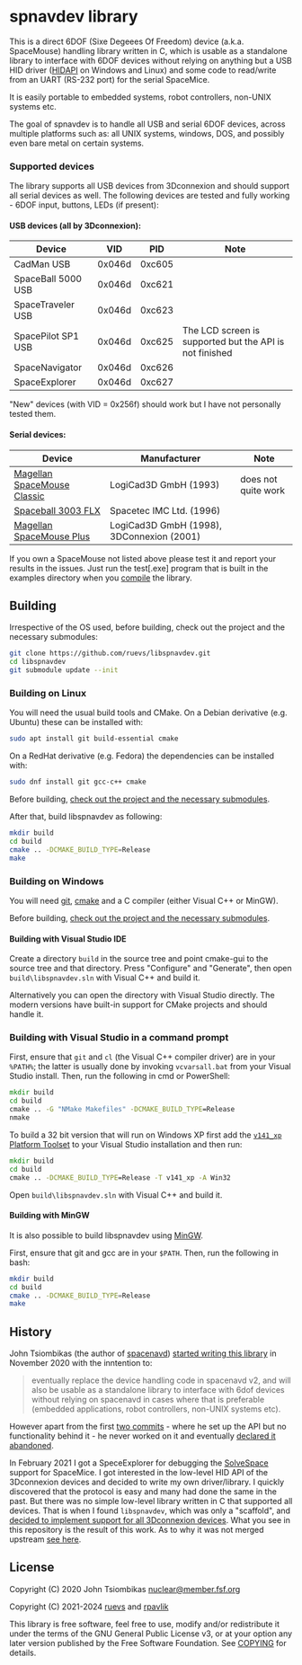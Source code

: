 spnavdev library
================
This is a direct 6DOF (Sixe Degeees Of Freedom) device (a.k.a. SpaceMouse) handling library written
in C, which is usable as a standalone library to interface with 6DOF devices without relying on
anything but a USB HID driver ([HIDAPI](https://github.com/libusb/hidapi) on Windows and Linux) and
some code to read/write from an UART (RS-232 port) for the serial SpaceMice.

It is easily portable to embedded systems, robot controllers, non-UNIX systems etc.

The goal of spnavdev is to handle all USB and serial 6DOF devices, across multiple platforms such
as: all UNIX systems, windows, DOS, and possibly even bare metal on certain systems.

### Supported devices

The library supports all USB devices from 3Dconnexion and should support all serial devices as
well. The following devices are tested and fully working - 6DOF input, buttons, LEDs (if present):

#### USB devices (all by 3Dconnexion):

Device | VID | PID | Note
------ | --- | --- | ----
CadMan USB | 0x046d | 0xc605 | 
SpaceBall 5000 USB | 0x046d | 0xc621 | 
SpaceTraveler USB | 0x046d | 0xc623 | 
SpacePilot SP1 USB | 0x046d | 0xc625 | The LCD screen is supported but the API is not finished
SpaceNavigator | 0x046d | 0xc626 | 
SpaceExplorer | 0x046d | 0xc627 | 

"New" devices (with VID = 0x256f) should work but I have not personally tested them.

#### Serial devices:

Device | Manufacturer | Note
------ | ------------ | ----
[Magellan SpaceMouse Classic](https://spacemice.org/index.php?title=Spacemouse_Classic) | LogiCad3D GmbH (1993) | does not quite work
[Spaceball 3003 FLX](https://spacemice.org/index.php?title=Spaceball_3003) | Spacetec IMC Ltd. (1996)
[Magellan SpaceMouse Plus](https://spacemice.org/index.php?title=Spacemouse_Plus) | LogiCad3D GmbH (1998), 3DConnexion (2001)

If you own a SpaceMouse not listed above please test it and report your results in the issues. Just
run the test[.exe] program that is built in the examples directory when you [compile](#Building)
the library.

## Building 

Irrespective of the OS used, before building, check out the project and the necessary submodules:

```sh
git clone https://github.com/ruevs/libspnavdev.git
cd libspnavdev
git submodule update --init
```

### Building on Linux

You will need the usual build tools and CMake. On a Debian derivative (e.g. Ubuntu) these can be
installed with:

```sh
sudo apt install git build-essential cmake
```

On a RedHat derivative (e.g. Fedora) the dependencies can be installed with:

```sh
sudo dnf install git gcc-c++ cmake
```

Before building, [check out the project and the necessary submodules](#Building).

After that, build libspnavdev as following:

```sh
mkdir build
cd build
cmake .. -DCMAKE_BUILD_TYPE=Release
make
```

### Building on Windows

You will need [git][gitwin], [cmake][cmakewin] and a C compiler
(either Visual C++ or MinGW).

Before building, [check out the project and the necessary submodules](#Building).

#### Building with Visual Studio IDE

Create a directory `build` in the source tree and point cmake-gui to the source tree and that
directory. Press "Configure" and "Generate", then open `build\libspnavdev.sln` with
Visual C++ and build it.

Alternatively you can open the directory with Visual Studio directly. The modern versions have
built-in support for CMake projects and should handle it.

### Building with Visual Studio in a command prompt

First, ensure that `git` and `cl` (the Visual C++ compiler driver) are in your `%PATH%`; the latter
is usually done by invoking `vcvarsall.bat` from your Visual Studio install. Then, run the
following in cmd or PowerShell:

```bat
mkdir build
cd build
cmake .. -G "NMake Makefiles" -DCMAKE_BUILD_TYPE=Release
nmake
```

To build a 32 bit version that will run on Windows XP first add the [`v141_xp` Platform Toolset](https://learn.microsoft.com/en-us/cpp/build/configuring-programs-for-windows-xp)
to your Visual Studio installation and then run:

```bat
mkdir build
cd build
cmake .. -DCMAKE_BUILD_TYPE=Release -T v141_xp -A Win32
```

Open `build\libspnavdev.sln` with Visual C++ and build it.

#### Building with MinGW

It is also possible to build libspnavdev using [MinGW][mingw].

First, ensure that git and gcc are in your `$PATH`. Then, run the following in bash:

```sh
mkdir build
cd build
cmake .. -DCMAKE_BUILD_TYPE=Release
make
```

[gitwin]: https://git-scm.com/download/win
[cmakewin]: http://www.cmake.org/download/#latest
[mingw]: http://www.mingw.org/

History
-------
John Tsiombikas (the author of [spacenavd](https://github.com/FreeSpacenav/spacenavd)) [started writing this library](https://github.com/FreeSpacenav/libspnavdev)
in November 2020 with the inntention to:

> eventually replace the
> device handling code in spacenavd v2, and will also be usable as a standalone
> library to interface with 6dof devices without relying on spacenavd in cases
> where that is preferable (embedded applications, robot controllers, non-UNIX
> systems etc).

However apart from the first [two commits](https://github.com/FreeSpacenav/libspnavdev/commits/master/) -
where he set up the API but no functionality behind it - he never worked on it and eventually
[declared it abandoned](https://github.com/FreeSpacenav/libspnavdev/commit/427f98957b3691197a48a03315395c3b8df6101a).

In February 2021 I got a SpeceExplorer for debugging the [SolveSpace](https://github.com/FreeSpacenav/libspnavdev/commit/427f98957b3691197a48a03315395c3b8df6101a)
support for SpaceMice. I got interested in the low-level HID API of the 3Dconnexion devices and
decided to write my own driver/library. I quickly discovered that the protocol is easy and many had
done the same in the past. But there was no simple low-level library written in C that supported
all devices. That is when I found `libspnavdev`, which was only a "scaffold", and
[decided to implement support for all 3Dconnexion devices](https://github.com/FreeSpacenav/libspnavdev/pull/1#issuecomment-779057322).
What you see in this repository is the result of this work. As to why it was not merged upstream
[see here](https://github.com/FreeSpacenav/libspnavdev/pulls?q=is%3Apr+is%3Aclosed).

License
-------
Copyright (C) 2020 John Tsiombikas <nuclear@member.fsf.org>

Copyright (C) 2021-2024 [ruevs](https://github.com/ruevs) and [rpavlik](https://github.com/rpavlik)

This library is free software, feel free to use, modify and/or redistribute it under the terms of
the GNU General Public License v3, or at your option any later version published by the Free
Software Foundation. See [COPYING](COPYING) for details.

